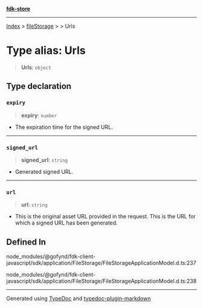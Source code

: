 [**fdk-store**](../../../README.md)
***

[Index](../../../API.md) > [fileStorage](../../README.md) > [<internal>](../README.md) > Urls

# Type alias: Urls

> **Urls**: `object`

## Type declaration

### `expiry`

> **expiry**: `number`

- The expiration time for the signed URL.

***

### `signed_url`

> **signed\_url**: `string`

- Generated signed URL.

***

### `url`

> **url**: `string`

- This is the original asset URL provided in the
request. This is the URL for which a signed URL has been generated.

## Defined In

node\_modules/@gofynd/fdk-client-javascript/sdk/application/FileStorage/FileStorageApplicationModel.d.ts:237

node\_modules/@gofynd/fdk-client-javascript/sdk/application/FileStorage/FileStorageApplicationModel.d.ts:238

***
Generated using [TypeDoc](https://typedoc.org/) and [typedoc-plugin-markdown](https://www.npmjs.com/package/typedoc-plugin-markdown)
